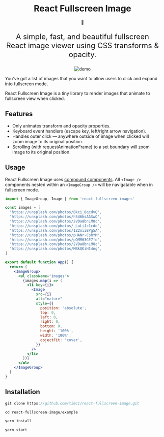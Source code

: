 <h1 align="center">
  React Fullscreen Image
</h1>
<p align="center">
  🔲
  </p>
<p align="center" style="font-size: 1.5rem;">
  A simple, fast, and beautiful fullscreen React image viewer using CSS transforms & opacity.
</p>

<p align="center">
<img src="https://github.com/timc1/react-fullscreen-images/raw/master/demo.gif" alt="demo" />
</p>

You've got a list of images that you want to allow users to click and expand into fullscreen mode.

React Fullscreen Image is a tiny library to render images that animate to fullscreen view when
clicked.

## Features

- Only animates transform and opacity properties.
- Keyboard event handlers (escape key, left/right arrow navigation).
- Handles outer click — anywhere outside of image when clicked will zoom image to its original
  position.
- Scrolling (with requestAnimationFrame) to a set boundary will zoom image to its original position.

## Usage

React Fullscreen Image uses [compound components](https://kentcdodds.com/blog/compound-components-with-react-hooks). All `<Image />` components nested within an `<ImageGroup />` will be navigatable when in fullscreen mode.

```jsx
import { ImageGroup, Image } from 'react-fullscreen-images'

const images = [
  'https://unsplash.com/photos/Bkci_8qcdvQ',
  'https://unsplash.com/photos/hS46bsAASwQ',
  'https://unsplash.com/photos/2VDa8bnLM8c',
  'https://unsplash.com/photos/_LuLiJc1cdo',
  'https://unsplash.com/photos/1Z2niiBPg5A',
  'https://unsplash.com/photos/pHANr-CpbYM',
  'https://unsplash.com/photos/pQMM63GE7fo',
  'https://unsplash.com/photos/2VDa8bnLM8c',
  'https://unsplash.com/photos/MBkQKiH14ng',
]

export default function App() {
  return (
    <ImageGroup>
      <ul className="images">
        {images.map(i => (
          <li key={i}>
            <Image
              src={i}
              alt="nature"
              style={{
                position: 'absolute',
                top: 0,
                left: 0,
                right: 0,
                bottom: 0,
                height: '100%',
                width: '100%',
                objectFit: 'cover',
              }}
            />
          </li>
        ))}
      </ul>
    </ImageGroup>
  )
}
```

## Installation

```jsx
git clone https://github.com/timc1/react-fullscreen-image.git

cd react-fullscreen-image/example

yarn install

yarn start
```
